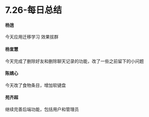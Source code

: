 # 7.26-每日总结

#### 杨逍
今天应用迁移学习 效果拔群
#### 杨宣慧
今天完成了删除好友和删除聊天记录的功能，改了一些之前留下的小问题
#### 陈婧心
今天改了食物条目，增加软键盘
#### 苑齐超
继续完善后端功能，包括用户和管理员
